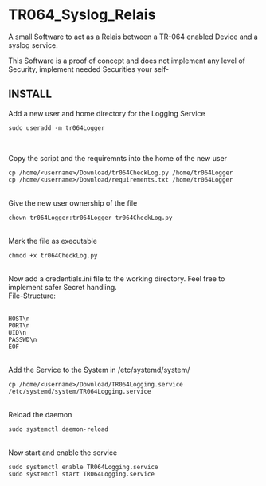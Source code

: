 # TR064_Syslog_Relais
A small Software to act as a Relais between a TR-064 enabled Device and a syslog service.

This Software is a proof of concept and does not implement any level of Security, 
implement needed Securities your self- 


## INSTALL

Add a new user and home directory for the Logging Service

```
sudo useradd -m tr064Logger
```
<br>


Copy the script and the requiremnts into the home of the new user
```
cp /home/<username>/Download/tr064CheckLog.py /home/tr064Logger
cp /home/<username>/Download/requirements.txt /home/tr064Logger
```
<br>
Give the new user ownership of the file

```
chown tr064Logger:tr064Logger tr064CheckLog.py
```

<br>
Mark the file as executable

```
chmod +x tr064CheckLog.py
```

<br>
Now add a credentials.ini file to the working directory. Feel free to implement safer Secret handling. <br>
File-Structure:<br>
<br>

```
HOST\n
PORT\n
UID\n
PASSWD\n
EOF
```

<br>
Add the Service to the System in /etc/systemd/system/

```
cp /home/<username>/Download/TR064Logging.service /etc/systemd/system/TR064Logging.service
```

<br>
Reload the daemon 

```
sudo systemctl daemon-reload
```

<br>
Now start and enable the service

```
sudo systemctl enable TR064Logging.service
sudo systemctl start TR064Logging.service
```
